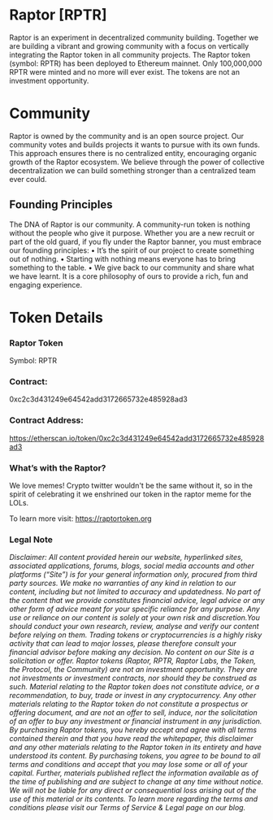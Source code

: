 # Raptor [RPTR]
Raptor is an experiment in decentralized community building. Together we are building a vibrant and growing community with a focus on vertically integrating the Raptor token in all community projects. The Raptor token (symbol: RPTR) has been deployed to Ethereum mainnet. Only 100,000,000 RPTR were minted and no more will ever exist. The tokens are not an investment opportunity.


# Community
Raptor is owned by the community and is an open source project. Our community votes and builds projects it wants to pursue with its own funds. This approach ensures there is no centralized entity, encouraging organic growth of the Raptor ecosystem. We believe through the power of collective decentralization we can build something stronger than a centralized team ever could.


## Founding Principles
The DNA of Raptor is our community. A community-run token is nothing without the people who give it purpose. Whether you are a new recruit or part of the old guard, if you fly under the Raptor banner, you must embrace our founding principles:
•	It’s the spirit of our project to create something out of nothing.
•	Starting with nothing means everyone has to bring something to the table.
•	We give back to our community and share what we have learnt.
It is a core philosophy of ours to provide a rich, fun and engaging experience.


# Token Details

### Raptor Token
Symbol: RPTR

### Contract: 
0xc2c3d431249e64542add3172665732e485928ad3

### Contract Address: 
https://etherscan.io/token/0xc2c3d431249e64542add3172665732e485928ad3

### What’s with the Raptor?
We love memes! Crypto twitter wouldn't be the same without it, so in the spirit of celebrating it we enshrined our token in the raptor meme for the LOLs.

To learn more visit: https://raptortoken.org

### Legal Note
_Disclaimer: All content provided herein our website, hyperlinked sites, associated applications, forums, blogs, social media accounts and other platforms (“Site”) is for your general information only, procured from third party sources. We make no warranties of any kind in relation to our content, including but not limited to accuracy and updatedness. No part of the content that we provide constitutes financial advice, legal advice or any other form of advice meant for your specific reliance for any purpose. Any use or reliance on our content is solely at your own risk and discretion.You should conduct your own research, review, analyse and verify our content before relying on them. Trading tokens or cryptocurrencies is a highly risky activity that can lead to major losses, please therefore consult your financial advisor before making any decision. No content on our Site is a solicitation or offer. Raptor tokens (Raptor, RPTR, Raptor Labs, the Token, the Protocol, the Community) are not an investment opportunity. They are not investments or investment contracts, nor should they be construed as such. Material relating to the Raptor token does not constitute advice, or a recommendation, to buy, trade or invest in any cryptocurrency. Any other materials relating to the Raptor token do not constitute a prospectus or offering document, and are not an offer to sell, induce, nor the solicitation of an offer to buy any investment or financial instrument in any jurisdiction. By purchasing Raptor tokens, you hereby accept and agree with all terms contained therein and that you have read the whitepaper, this disclaimer and any other materials relating to the Raptor token in its entirety and have understood its content. By purchasing tokens, you agree to be bound to all terms and conditions and accept that you may lose some or all of your capital. Further, materials published reflect the information available as of the time of publishing and are subject to change at any time without notice. We will not be liable for any direct or consequential loss arising out of the use of this material or its contents. To learn more regarding the terms and conditions please visit our Terms of Service & Legal page on our blog._
